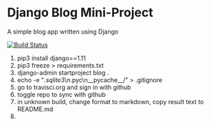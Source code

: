 # Django Blog Mini-Project

A simple blog app written using Django


[![Build Status](https://travis-ci.org/mkuti/django-blog.svg?branch=master)](https://travis-ci.org/mkuti/django-blog)

1. pip3 install django==1.11
2. pip3 freeze > requirements.txt
3. django-admin startproject blog .
4. echo -e "*.sqlite3\n*.pyc\n__pycache__/" > .gitignore
5. go to travisci.org and sign in with github
6. toggle repo to sync with github
7. in unknown build, change format to markdown, copy result text to README.md 
8. 